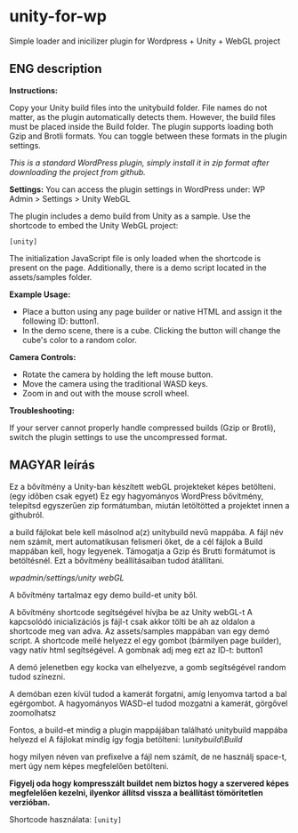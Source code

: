 # unity-for-wp
Simple loader and inicilizer plugin for Wordpress + Unity + WebGL project

## ENG description

**Instructions:**

Copy your Unity build files into the unitybuild folder.
File names do not matter, as the plugin automatically detects them. However, the build files must be placed inside the Build folder.
The plugin supports loading both Gzip and Brotli formats. You can toggle between these formats in the plugin settings.

*This is a standard WordPress plugin, simply install it in zip format after downloading the project from github.*

**Settings:**
You can access the plugin settings in WordPress under:
WP Admin > Settings > Unity WebGL

The plugin includes a demo build from Unity as a sample.
Use the shortcode to embed the Unity WebGL project:

`[unity]`

The initialization JavaScript file is only loaded when the shortcode is present on the page.
Additionally, there is a demo script located in the assets/samples folder.

**Example Usage:**

* Place a button using any page builder or native HTML and assign it the following ID: button1.
* In the demo scene, there is a cube. Clicking the button will change the cube's color to a random color.
  
**Camera Controls:**

* Rotate the camera by holding the left mouse button.
* Move the camera using the traditional WASD keys.
* Zoom in and out with the mouse scroll wheel.

**Troubleshooting:**

If your server cannot properly handle compressed builds (Gzip or Brotli), switch the plugin settings to use the uncompressed format.

## MAGYAR leírás

Ez a bővítmény a Unity-ban készített webGL projekteket képes betölteni. (egy időben csak egyet)
Ez egy hagyományos WordPress bővítmény, telepítsd egyszerűen zip formátumban, miután letöltötted a projektet innen a githubról.


a build fájlokat bele kell másolnod a(z) unitybuild nevű mappába. A fájl név nem számít, mert automatikusan felismeri őket, de a cél fájlok a Build mappában kell, hogy legyenek. 
Támogatja a Gzip és Brutti formátumot is betöltésnél. Ezt a bővítmény beállításaiban tudod átállítani.

*wpadmin/settings/unity webGL*

 A bővítmény tartalmaz egy demo build-et unity ből.

A bővítmény shortcode segítségével hívjba be az Unity webGL-t
A kapcsolódó inicializációs js fájl-t csak akkor tölti be ah az oldalon a shortcode meg van adva.
Az assets/samples mappában van egy demó script. A shortcode mellé helyezz el egy gombot (bármilyen page builder), vagy natív html segítségével. A gombnak adj meg ezt az ID-t: button1

A demó jelenetben egy kocka van elhelyezve, a gomb segítségével random tudod színezni.

A demóban ezen kívül tudod a kamerát forgatni, amíg lenyomva tartod a bal egérgombot.
A hagyományos WASD-el tudod mozgatni a kamerát, görgővel zoomolhatsz

Fontos, a build-et mindig a plugin mappájában található unitybuild mappába helyezd el
A fájlokat mindig így fogja betölteni: *\unitybuild\Build*

hogy milyen néven van prefixelve a fájl nem számít, de ne használj space-t, mert úgy nem képes megfelelően betölteni.

**Figyelj oda hogy kompresszált buildet nem biztos hogy a szervered képes megfelelően kezelni, ilyenkor állítsd vissza a beállítást tömörítetlen verzióban.**

Shortcode használata: `[unity]`
